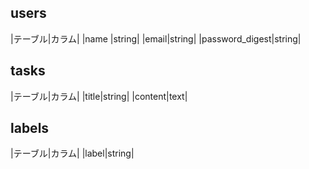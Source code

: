 users
---
|テーブル|カラム|
|name |string|
|email|string|
|password_digest|string|

tasks
---
|テーブル|カラム|
|title|string|
|content|text|

labels
---
|テーブル|カラム|
|label|string|